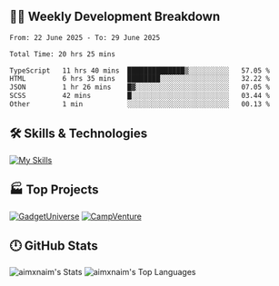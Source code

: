 

## 🧑‍💻 Weekly Development Breakdown

<!--START_SECTION:waka-->

```txt
From: 22 June 2025 - To: 29 June 2025

Total Time: 20 hrs 25 mins

TypeScript   11 hrs 40 mins  ██████████████▒░░░░░░░░░░   57.05 %
HTML         6 hrs 35 mins   ████████░░░░░░░░░░░░░░░░░   32.22 %
JSON         1 hr 26 mins    █▓░░░░░░░░░░░░░░░░░░░░░░░   07.05 %
SCSS         42 mins         █░░░░░░░░░░░░░░░░░░░░░░░░   03.44 %
Other        1 min           ░░░░░░░░░░░░░░░░░░░░░░░░░   00.13 %
```

<!--END_SECTION:waka-->

## 🛠️ Skills & Technologies

[![My Skills](https://skillicons.dev/icons?i=angular,react,docker,mongodb,nodejs,express,github,bootstrap,prisma,postman,postgres&perline=8)](https://skillicons.dev)

## 🏭 Top Projects

[![GadgetUniverse](https://github-readme-stats.vercel.app/api/pin/?username=aimxnaim&repo=GadgetUniverse&theme=dark)](https://github.com/aimxnaim/GadgetUniverse)
[![CampVenture](https://github-readme-stats.vercel.app/api/pin/?username=aimxnaim&repo=CampVenture&theme=dark)](https://github.com/aimxnaim/CampVenture)

## 🕛 GitHub Stats

![aimxnaim's Stats](https://github-readme-stats.vercel.app/api?username=aimxnaim&theme=tokyonight&show_icons=true&hide_border=true&count_private=true)
![aimxnaim's Top Languages](https://github-readme-stats.vercel.app/api/top-langs/?username=aimxnaim&theme=tokyonight&show_icons=true&hide_border=true&layout=compact)




